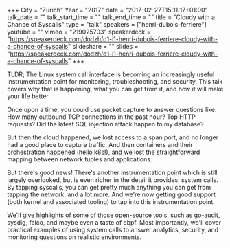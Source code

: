 +++
City = "Zurich"
Year = "2017"
date = "2017-02-27T15:11:17+01:00"
talk_date = ""
talk_start_time = ""
talk_end_time = ""
title = "Cloudy with a Chance of Syscalls"
type = "talk"
speakers = ["henri-dubois-ferriere"]
youtube = ""
vimeo = "219025703"
speakerdeck = "https://speakerdeck.com/dodzh/d1-i1-henri-dubois-ferriere-cloudy-with-a-chance-of-syscalls"
slideshare = ""
slides = "https://speakerdeck.com/dodzh/d1-i1-henri-dubois-ferriere-cloudy-with-a-chance-of-syscalls"
+++

TLDR; The Linux system call interface is becoming an increasingly useful instrumentation
point for monitoring, troubleshooting, and security. This talk covers why that is happening,
what you can get from it, and how it will make your life better.

Once upon a time, you could use packet capture to answer questions like: How many outbound
TCP connections in the past hour? Top HTTP requests? Did the latest SQL injection attack
happen to my database?

But then the cloud happened, we lost access to a span port, and no longer had a good place
to capture traffic. And then containers and their orchestration happened (hello k8s!),
and we lost the straightforward mapping between network tuples and applications.

But there's good news! There's another instrumentation point which is still largely
overlooked, but is even richer in the detail it provides: system calls. By tapping syscalls,
you can get pretty much anything you can get from tapping the network, and a lot more.
And we're now getting good support (both kernel and associated tooling) to tap into this
instrumentation point.

We'll give highlights of some of those open-source tools, such as go-audit, sysdig,
falco, and maybe even a taste of ebpf. Most importantly, we'll cover practical examples of
using system calls to answer analytics, security, and monitoring questions on realistic
environments.
